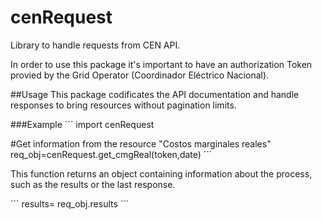 # cenRequest
Library to handle requests from CEN API.

In order to use this package it's important to have an authorization Token provied by the Grid Operator (Coordinador Eléctrico Nacional).

##Usage
This package codificates the API documentation and handle responses to bring resources without pagination limits.

###Example
´´´
import cenRequest

#Get information from the resource "Costos marginales reales"
req_obj=cenRequest.get_cmgReal(token,date)
´´´

This function returns an object containing information about the process, such as the results or the last response. 

´´´
results= req_obj.results
´´´
